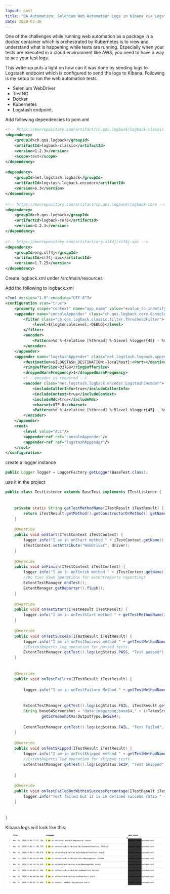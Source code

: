 ```yaml
---
layout: post
title: "QA Automation: Selenium Web Automation Logs in Kibana via Logstash"
date: 2020-03-16
---
```



One of the challenges while running web automation as a package in a docker container which is orchestrated by Kubernetes is to view and understand what is happening while tests are running. Especially when your tests are executed in a cloud environment like AWS, you need to have a way to see your test logs.


This write-up puts a light on how can it was done by sending logs to Logstash endpoint which is configured to send the logs to Kibana. Following is my setup to run the web automation tests.

- Selenium WebDriver
- TestNG
- Docker
- Kubernetes
- Logstash endpoint.


Add following dependencies to pom.xml

``` xml
<!-- https://mvnrepository.com/artifact/ch.qos.logback/logback-classic -->
<dependency>
    <groupId>ch.qos.logback</groupId>
    <artifactId>logback-classic</artifactId>
    <version>1.2.3</version>
    <scope>test</scope>
</dependency>

<dependency>
    <groupId>net.logstash.logback</groupId>
    <artifactId>logstash-logback-encoder</artifactId>
    <version>6.3</version>
</dependency>

<!-- https://mvnrepository.com/artifact/ch.qos.logback/logback-core -->
<dependency>
    <groupId>ch.qos.logback</groupId>
    <artifactId>logback-core</artifactId>
    <version>1.2.3</version>
</dependency>

<!-- https://mvnrepository.com/artifact/org.slf4j/slf4j-api -->
<dependency>
    <groupId>org.slf4j</groupId>
    <artifactId>slf4j-api</artifactId>
    <version>1.7.25</version>
</dependency>
```


Create logback.xml under /src/main/resources

Add the following to logback.xml


``` xml
<?xml version="1.0" encoding="UTF-8"?>
<configuration scan="true">
    <property scope="context" name="app_name" value="<value_to_indetify_in_kibana>" />
    <appender name="consoleAppender" class="ch.qos.logback.core.ConsoleAppender">
        <filter class="ch.qos.logback.classic.filter.ThresholdFilter">
            <level>${logConsoleLevel:-DEBUG}</level>
        </filter>
        <encoder>
            <Pattern>%d %-4relative [%thread] %-5level %logger{45} - %msg%n</Pattern>
        </encoder>
    </appender>
    <appender name="logstashAppender" class="net.logstash.logback.appender.LogstashTcpSocketAppender">
        <destination>${LOGSTASH_DESTINATION:-localhost}:<Port></destination>
        <ringBufferSize>32768</ringBufferSize>
        <droppedWarnFrequency>1</droppedWarnFrequency>
        <!-- encoder is required -->
        <encoder class="net.logstash.logback.encoder.LogstashEncoder">
            <includeCallerInfo>true</includeCallerInfo>
            <includeContext>true</includeContext>
            <includeMdc>true</includeMdc>
            <charset>UTF-8</charset>
            <Pattern>%d %-4relative [%thread] %-5level %logger{45} - %msg%n</Pattern>
        </encoder>
    </appender>
    <root>
        <level value="ALL"/>
        <appender-ref ref="consoleAppender"/>
        <appender-ref ref="logstashAppender"/>
    </root>
</configuration>

```

create a logger instance

``` java
public Logger logger = LoggerFactory.getLogger(BaseTest.class);
```

use it in the project

``` java
public class TestListener extends BaseTest implements ITestListener {


    private static String getTestMethodName(ITestResult iTestResult) {
        return iTestResult.getMethod().getConstructorOrMethod().getName();
    }

    @Override
    public void onStart(ITestContext iTestContext) {
        logger.info("I am in onStart method " + iTestContext.getName());
        iTestContext.setAttribute("WebDriver", driver);
    }

    @Override
    public void onFinish(ITestContext iTestContext) {
        logger.info("I am in onFinish method " + iTestContext.getName());
        //Do tier down operations for extentreports reporting!
        ExtentTestManager.endTest();
        ExtentManager.getReporter().flush();
    }

    @Override
    public void onTestStart(ITestResult iTestResult) {
        logger.info("I am in onTestStart method " + getTestMethodName(iTestResult) + " start");
    }

    @Override
    public void onTestSuccess(ITestResult iTestResult) {
        logger.info("I am in onTestSuccess method " + getTestMethodName(iTestResult) + " succeeded");
        //ExtentReports log operation for passed tests.
        ExtentTestManager.getTest().log(LogStatus.PASS, "Test passed");
    }


    @Override
    public void onTestFailure(ITestResult iTestResult) {

        logger.info("I am in onTestFailure Method " + getTestMethodName(iTestResult) + " failed");


        ExtentTestManager.getTest().log(LogStatus.FAIL, iTestResult.getThrowable().toString());
        String base64Screenshot = "data:image/png;base64," + ((TakesScreenshot) driver).
                getScreenshotAs(OutputType.BASE64);

        ExtentTestManager.getTest().log(LogStatus.FAIL, "Test Failed", ExtentTestManager.getTest().addBase64ScreenShot(base64Screenshot));
    }

    @Override
    public void onTestSkipped(ITestResult iTestResult) {
        logger.info("I am in onTestSkipped method " + getTestMethodName(iTestResult) + " skipped");
        //ExtentReports log operation for skipped tests.
        ExtentTestManager.getTest().log(LogStatus.SKIP, "Test Skipped");

    }

    @Override
    public void onTestFailedButWithinSuccessPercentage(ITestResult iTestResult) {
        logger.info("Test failed but it is in defined success ratio " + getTestMethodName(iTestResult));
    }


}
```

Kibana logs will look like this:

<img src="/img/auto.png">
